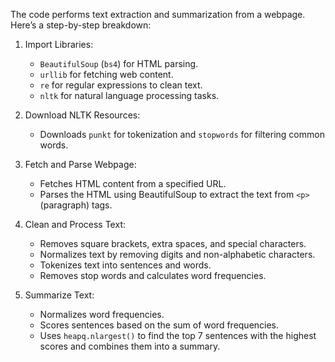 The code performs text extraction and summarization from a webpage. Here’s a step-by-step breakdown:

1. Import Libraries:
   - `BeautifulSoup` (`bs4`) for HTML parsing.
   - `urllib` for fetching web content.
   - `re` for regular expressions to clean text.
   - `nltk` for natural language processing tasks.

2. Download NLTK Resources:
   - Downloads `punkt` for tokenization and `stopwords` for filtering common words.

3. Fetch and Parse Webpage:
   - Fetches HTML content from a specified URL.
   - Parses the HTML using BeautifulSoup to extract the text from `<p>` (paragraph) tags.

4. Clean and Process Text:
   - Removes square brackets, extra spaces, and special characters.
   - Normalizes text by removing digits and non-alphabetic characters.
   - Tokenizes text into sentences and words.
   - Removes stop words and calculates word frequencies.

5. Summarize Text:
   - Normalizes word frequencies.
   - Scores sentences based on the sum of word frequencies.
   - Uses `heapq.nlargest()` to find the top 7 sentences with the highest scores and combines them into a summary.

